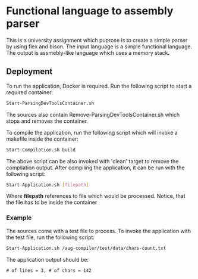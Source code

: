 # Functional language to assembly parser

This is a university assignment which puprose is to create a simple parser by using flex and bison.
The input language is a simple functional language. The output is assmebly-like language which uses a memory stack.

## Deployment

To run the application, Docker is required. Run the following script to start a required container:
```sh
Start-ParsingDevToolsContainer.sh
```
The sources also contain Remove-ParsingDevToolsContainer.sh which stops and removes the container.

To compile the application, run the following script which will invoke a makefile inside the container:
```sh
Start-Compilation.sh build
```
The above script can be also invoked with 'clean' target to remove the compilation output.
After compiling the application, it can be run with the following script:
```sh
Start-Application.sh [filepath]
```
Where **filepath** references to file which would be processed. Notice, that the file has to be inside the container

### Example

The sources come with a test file to process. To invoke the application with the test file, run the following script:
```sh
Start-Application.sh /aug-compiler/test/data/chars-count.txt
```

The application output should be:
```
# of lines = 3, # of chars = 142
```